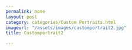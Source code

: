 ```yaml
---
permalink: none
layout: post
category: categories/Custom Portraits.html
imageurl: "/assets/images/customportrait2.jpg"
title: Customportrait2

---
```

